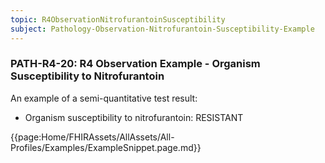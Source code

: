 ```yaml
---
topic: R4ObservationNitrofurantoinSusceptibility
subject: Pathology-Observation-Nitrofurantoin-Susceptibility-Example
---
```

### PATH-R4-20: R4 Observation Example - Organism Susceptibility to Nitrofurantoin 
An example of a semi-quantitative test result:
* Organism susceptibility to nitrofurantoin: RESISTANT  

{{page:Home/FHIRAssets/AllAssets/All-Profiles/Examples/ExampleSnippet.page.md}}